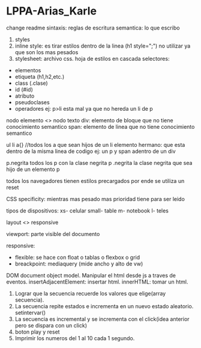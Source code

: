 # LPPA-Arias_Karle

change readme
sintaxis: reglas de escritura
semantica: lo que escribo

1. styles
2. inline style: es tirar estilos dentro de la linea (h1 style=";") no utilizar ya que son los mas pesados
3. stylesheet: archivo css. hoja de estilos en cascada
selectores:
- elementos
- etiqueta (h1,h2,etc.)
- class (.clase)
- id (#id)
- atributo
- pseudoclases
- operadores ej: p>li esta mal ya que no hereda un li de p

nodo elemento <> nodo texto
div: elemento de bloque que no tiene conocimiento semantico
span: elemento de linea que no tiene conocimiento semantico

ul li a{} //todos los a que sean hijos de un li
elemento hermano: que esta dentro de la misma linea de codigo ej: un p y span adentro de un div

p.negrita todos los p con la clase negrita
p .negrita la clase negrita que sea hijo de un elemento p

todos los navegadores tienen estilos precargados por ende se utiliza un reset

CSS specificity: mientras mas pesado mas prioridad tiene para ser leido

tipos de dispositivos:
xs- celular
small- table
m- notebook
l- teles

layout <> responsive

viewport: parte visible del documento

responsive:
- flexible: se hace con float o tablas o flexbox o grid
- breackpoint: mediaquery (mide ancho y alto de vw)

DOM
document object model.
Manipular el html desde js a traves de eventos.
insertAdjacentElement: insertar html.
innerHTML: tomar un html.

1) Lograr que la secuencia recuerde los valores que elige(array secuencia).
2) La secuencia repite estados e incrementa en un nuevo estado aleatorio. setintervar()
3) La secuencia es incremental y se incrementa con el click(idea anterior pero se dispara con un click)
4) boton play y reset
5) Imprimir los numeros del 1 al 10 cada 1 segundo.
